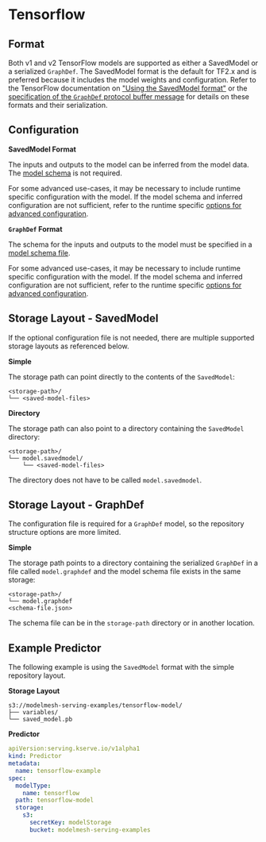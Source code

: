 # Tensorflow

## Format

Both v1 and v2 TensorFlow models are supported as either a SavedModel or a
serialized `GraphDef`. The SavedModel format is the default for TF2.x and is
preferred because it includes the model weights and configuration. Refer to
the TensorFlow documentation on
["Using the SavedModel format"](https://www.tensorflow.org/guide/saved_model)
or the [specification of the `GraphDef` protocol buffer message](https://www.tensorflow.org/api_docs/python/tf/compat/v1/GraphDef)
for details on these formats and their serialization.

## Configuration

**SavedModel Format**

The inputs and outputs to the model can be inferred from the model data. The
[model schema](../predictors/schema.md)
is not required.

For some advanced use-cases, it may be necessary to include runtime specific
configuration with the model. If the model schema and inferred configuration are
not sufficient, refer to the runtime specific
[options for advanced configuration](advanced-configuration.md#triton-server).

**`GraphDef` Format**

The schema for the inputs and outputs to the model must be specified in a
[model schema file](../predictors/schema.md).

For some advanced use-cases, it may be necessary to include runtime specific
configuration with the model. If the model schema and inferred configuration are
not sufficient, refer to the runtime specific
[options for advanced configuration](advanced-configuration.md#triton-server).

## Storage Layout - SavedModel

If the optional configuration file is not needed, there are multiple
supported storage layouts as referenced below.

**Simple**

The storage path can point directly to the contents of the `SavedModel`:

```
<storage-path>/
└── <saved-model-files>
```

**Directory**

The storage path can also point to a directory containing the `SavedModel` directory:

```
<storage-path>/
└── model.savedmodel/
    └── <saved-model-files>
```

The directory does not have to be called `model.savedmodel`.

## Storage Layout - GraphDef

The configuration file is required for a `GraphDef` model, so the repository
structure options are more limited.

**Simple**

The storage path points to a directory containing the serialized `GraphDef`
in a file called `model.graphdef` and the model schema file exists in the same storage:

```
<storage-path>/
└── model.graphdef
<schema-file.json>
```

The schema file can be in the `storage-path` directory or in another location.

## Example Predictor

The following example is using the `SavedModel` format with the simple
repository layout.

**Storage Layout**

```
s3://modelmesh-serving-examples/tensorflow-model/
├── variables/
└── saved_model.pb
```

**Predictor**

```yaml
apiVersion:serving.kserve.io/v1alpha1
kind: Predictor
metadata:
  name: tensorflow-example
spec:
  modelType:
    name: tensorflow
  path: tensorflow-model
  storage:
    s3:
      secretKey: modelStorage
      bucket: modelmesh-serving-examples
```
